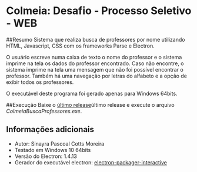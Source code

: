 # Colmeia: Desafio - Processo Seletivo - WEB

##Resumo
Sistema que realiza busca de professores por nome utilizando HTML, Javascript, CSS com os frameworks Parse e Electron. 

O usuário escreve numa caixa de texto o nome do professor e o sistema imprime na tela os dados do professor encontrado. Caso não encontre, o sistema imprime na tela uma mensagem que não foi possível encontrar o professor. Também há uma navegação por letras do alfabeto e a opção de exibir todos os professores.

O executável deste programa foi gerado apenas para Windows 64bits.

##Execução
Baixe o [último release](https://github.com/sinayra/Desafio_Colmeia_WEB/releases/latest)último release e execute o arquivo *ColmeiaBuscaProfessores.exe*.

## Informações adicionais
- Autor: Sinayra Pascoal Cotts Moreira
- Testado em Windows 10 64bits
- Versão do Electron: 1.4.13
- Gerador do executável electron: [electron-packager-interactive](https://github.com/Urucas/electron-packager-interactive)
